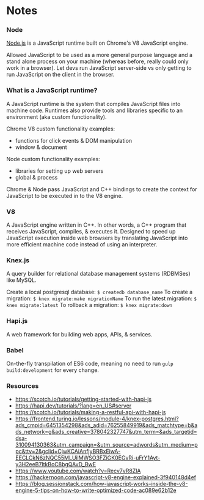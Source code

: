 # Notes

### Node
[Node.js](https://nodejs.org/en/) is a JavaScript runtime built on Chrome's V8 JavaScript engine.

Allowed JavaScript to be used as a more general purpose language and a stand alone process on your machine (whereas before, really could only work in a browser). Let devs run JavaScript server-side vs only getting to run JavaScript on the client in the browser.

### What is a JavaScript runtime?
A JavaScript runtime is the system that compiles JavaScript files into machine code. Runtimes also provide tools and libraries specific to an environment (aka custom functionality).

Chrome V8 custom functionality examples:
- functions for click events & DOM manipulation
- window & document

Node custom functionality examples:
- libraries for setting up web servers
- global & process

Chrome & Node pass JavaScript and C++ bindings to create the context for JavaScript to be executed in to the V8 engine.

### V8
A JavaScript engine written in C++. In other words, a C++ program that receives JavaScript, compiles, & executes it. Designed to speed up JavaScript execution inside web browsers by translating JavaScript into more efficient machine code instead of using an interpreter.

### Knex.js
A query builder for relational database management systems (RDBMSes) like MySQL.

Create a local postgresql database: `$ createdb database_name`
To create a migration: `$ knex migrate:make migrationName`
To run the latest migration: `$ knex migrate:latest`
To rollback a migration: `$ knex migrate:down`

### Hapi.js
A web framework for building web apps, APIs, & services.

### Babel
On-the-fly transpilation of ES6 code, meaning no need to run `gulp build:development` for every change.

### Resources
- https://scotch.io/tutorials/getting-started-with-hapi-js
- https://hapi.dev/tutorials/?lang=en_US#server
- https://scotch.io/tutorials/making-a-restful-api-with-hapi-js
- https://frontend.turing.io/lessons/module-4/knex-postgres.html?ads_cmpid=6451354298&ads_adid=76255849919&ads_matchtype=b&ads_network=g&ads_creative=378042327747&utm_term=&ads_targetid=dsa-310094130363&utm_campaign=&utm_source=adwords&utm_medium=ppc&ttv=2&gclid=CjwKCAiAnfjyBRBxEiwA-EECLCkN6zNQC55MLUilMWSO3FZiGK0EGvRi-uFrY1Ayt-y3H2eeB7ltkBoC8bgQAvD_BwE
- https://www.youtube.com/watch?v=Recv7vR8ZlA
- https://hackernoon.com/javascript-v8-engine-explained-3f940148d4ef
- https://blog.sessionstack.com/how-javascript-works-inside-the-v8-engine-5-tips-on-how-to-write-optimized-code-ac089e62b12e
